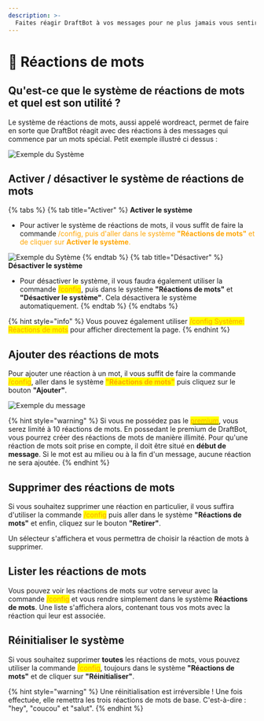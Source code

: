 ```yaml
---
description: >-
  Faites réagir DraftBot à vos messages pour ne plus jamais vous sentir seul. 
---
```


# 👀 Réactions de mots

## Qu'est-ce que le système de réactions de mots et quel est son utilité ? 

Le système de réactions de mots, aussi appelé wordreact, permet de faire en sorte que DraftBot réagit avec des réactions à des messages qui commence par un mots spécial. Petit exemple illustré ci dessus : 

![Exemple du Système](../../.gitbook/assets/wordreact/view_wordreact.png)

## Activer / désactiver le système de réactions de mots 

{% tabs %}
{% tab title="Activer" %}
**Activer le système**

* Pour activer le système de réactions de mots, il vous suffit de faire la commande <markt style="color:orange;">/config</mark>, puis d'aller dans le système **"Réactions de mots"** et de cliquer sur **Activer le système**.

![Exemple du Sytème](../../.gitbook/assets/wordreact/view.png)
{% endtab %}
{% tab title="Désactiver" %}
**Désactiver le système**

* Pour désactiver le système, il vous faudra également utiliser la commande <mark style="color:orange;">/config</mark>, puis dans le système **"Réactions de mots"** et **"Désactiver le système"**. Cela désactivera le système automatiquement.
{% endtab %}
{% endtabs %}

{% hint style="info" %}
Vous pouvez également utiliser <mark style="color:orange;">/config Système: Réactions de mots</mark> pour afficher directement la page.
{% endhint %}


## Ajouter des réactions de mots

Pour ajouter une réaction à un mot, il vous suffit de faire la commande <mark style="color:orange;">/config</mark>, aller dans le système <mark style="color:orange;">**"Réactions de mots"**</mark> puis cliquez sur le bouton **"Ajouter"**.

![Exemple du message](../../.gitbook/assets/wordreact/question.png)

{% hint style="warning" %}
Si vous ne possédez pas le [<mark style="color:orange;">premium</mark>](https://draftbot.fr/premium), vous serez limité à 10 réactions de mots. En possedant le premium de DraftBot, vous pourrez créer des réactions de mots de manière illimité. Pour qu'une réaction de mots soit prise en compte, il doit être situé en **début de message**. Si le mot est au milieu ou à la fin d'un message, aucune réaction ne sera ajoutée.
{% endhint %}


## Supprimer des réactions de mots

Si vous souhaitez supprimer une réaction en particulier, il vous suffira d'utiliser la commande <mark style="color:orange;">/config</mark> puis aller dans le système **"Réactions de mots"** et enfin, cliquez sur le bouton **"Retirer"**.

Un sélecteur s'affichera et vous permettra de choisir la réaction de mots à supprimer.


## Lister les réactions de mots

Vous pouvez voir les réactions de mots sur votre serveur avec la commande <mark style="color:orange;">/config</mark> et vous rendre simplement dans le système **Réactions de mots**.
Une liste s'affichera alors, contenant tous vos mots avec la réaction qui leur est associée.


## Réinitialiser le système

Si vous souhaitez supprimer **toutes** les réactions de mots, vous pouvez utiliser la commande <mark style="color:orange;">/config</mark>, toujours dans le système **"Réactions de mots"** et de cliquer sur **"Réinitialiser"**.

{% hint style="warning" %}
Une réinitialisation est irréversible ! Une fois effectuée, elle remettra les trois réactions de mots de base. C'est-à-dire : "hey", "coucou" et "salut".
{% endhint %}